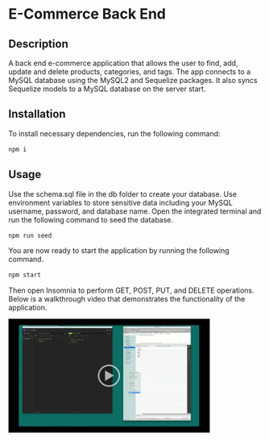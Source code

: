 # E-Commerce Back End

## Description
A back end e-commerce application that allows the user to find, add, update and delete products, categories, and tags. The app connects to a MySQL database using the MySQL2 and Sequelize packages. It also syncs Sequelize models to a MySQL database on the server start.

## Installation

To install necessary dependencies, run the following command:

```md
npm i
```

## Usage

Use the schema.sql file in the db folder to create your database. Use environment variables to store sensitive data including your MySQL username, password, and database name. Open the integrated terminal and run the following command to seed the database. 
```md
npm run seed
```
You are now ready to start the application by running the following command.
```md
npm start
```
Then open Insomnia to perform GET, POST, PUT, and DELETE operations. Below is a walkthrough video that demonstrates the functionality of the application.

<a href="https://drive.google.com/file/d/1jZFnYR344q4SgUN3K1Jc-RnTcDSl88I5/view"><img src="public/images/e-commerce_video.png" width="400" height="auto" alt="walkthrough video"></a>
